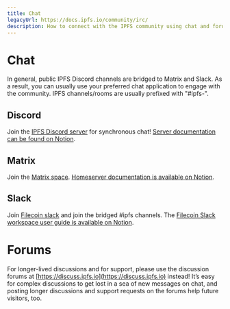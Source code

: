 ```yaml
---
title: Chat
legacyUrl: https://docs.ipfs.io/community/irc/
description: How to connect with the IPFS community using chat and forums
---
```


# Chat

In general, public IPFS Discord channels are bridged to Matrix and Slack.  As a result, you can usually use your preferred chat application to engage with the community.  IPFS channels/rooms are usually prefixed with "#ipfs-".

## Discord

Join the [IPFS Discord server](https://discord.com/ipfs) for synchronous chat! [Server documentation can be found on Notion](https://pl-strflt.notion.site/IPFS-Discord-Server-Documentation-85bbc451303a473bbf6846b01610e3c1).

## Matrix

Join the [Matrix space](https://matrix.to/#/#ipfs-space:ipfs.io). [Homeserver documentation is available on Notion](https://pl-strflt.notion.site/IPFS-Matrix-Homeserver-Documentation-31481e76843547b7ab5160a87eed2b9f).

## Slack

Join [Filecoin slack](https://filecoin.io/slack) and join the bridged #ipfs channels. The [Filecoin Slack workspace user guide is available on Notion](https://pl-strflt.notion.site/Filecoin-Slack-User-Guide-29072679986b4ccb8ad7b091097dd770).

# Forums

For longer-lived discussions and for support, please use the discussion forums at [https://discuss.ipfs.io](https://discuss.ipfs.io) instead! It’s easy for complex discussions to get lost in a sea of new messages on chat, and posting longer discussions and support requests on the forums help future visitors, too.
